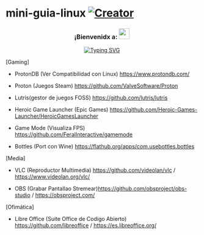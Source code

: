 
# mini-guia-linux  <a href="https://github.com/gl00myb0y/"><img src="https://img.shields.io/badge/Creator-purple?style=flat&logo=github&logoColor=white&link=https://github.com/gl00myb0y/" alt="Creator" /></a>


<h3 align="center">
  ¡Bienvenidx a:
  <img src="https://media.giphy.com/media/hvRJCLFzcasrR4ia7z/giphy.gif" width="28">
</h3>
<p align="center">
<a href="https://github.com/gl00myb0y/mini-guia-linux/blob/main/mini-guia-linux.md"><img src="https://readme-typing-svg.herokuapp.com?font=Fira+Code&pause=1000&color=AD09F7&width=445&lines=Mini+gu%C3%ADa+para+iniciantes+en+Linux+%5E%5E" alt="Typing SVG" /></a>
  
[Gaming]

- ProtonDB (Ver Compatibilidad con Linux)  https://www.protondb.com/

- Proton (Juegos Steam)  https://github.com/ValveSoftware/Proton

- Lutris(gestor de juegos FOSS) https://github.com/lutris/lutris

- Heroic Game Launcher (Epic Games) https://github.com/Heroic-Games-Launcher/HeroicGamesLauncher

- Game Mode (Visualiza FPS) https://github.com/FeralInteractive/gamemode

- Bottles (Port con Wine) https://flathub.org/apps/com.usebottles.bottles

[Media]

- VLC (Reproductor Multimedia) https://github.com/videolan/vlc / https://www.videolan.org/vlc/

- OBS (Grabar Pantallao Stremear)https://github.com/obsproject/obs-studio / https://obsproject.com/


[Ofimática]

- Libre Office (Suite Office de Codigo Abierto) https://github.com/libreoffice / https://es.libreoffice.org/
 
</p>
